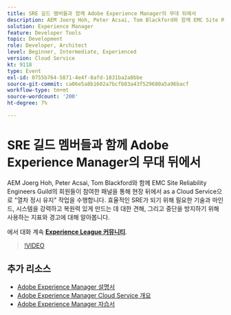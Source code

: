 ```yaml
---
title: SRE 길드 멤버들과 함께 Adobe Experience Manager의 무대 뒤에서
description: AEM Joerg Hoh, Peter Acsai, Tom Blackford와 함께 EMC Site Reliability Engineers Guild의 회원들이 참여한 패널을 통해 현장 뒤에서 as a Cloud Service으로 "열차 정시 유지" 작업을 수행합니다. 효율적인 SRE가 되기 위해 필요한 기술과 마인드, 시스템을 강력하고 복원력 있게 만드는 데 대한 견해, 그리고 중단을 방지하기 위해 사용하는 지표와 경고에 대해 알아봅니다.
solution: Experience Manager
feature: Developer Tools
topic: Development
role: Developer, Architect
level: Beginner, Intermediate, Experienced
version: Cloud Service
kt: 9118
type: Event
exl-id: 0755b764-5871-4e4f-8afd-1831ba2a8bbe
source-git-commit: ca06e5a8b1602a7bcfb83a43f529680a5a96bacf
workflow-type: tm+mt
source-wordcount: '200'
ht-degree: 7%

---
```


# SRE 길드 멤버들과 함께 Adobe Experience Manager의 무대 뒤에서

AEM Joerg Hoh, Peter Acsai, Tom Blackford와 함께 EMC Site Reliability Engineers Guild의 회원들이 참여한 패널을 통해 현장 뒤에서 as a Cloud Service으로 &quot;열차 정시 유지&quot; 작업을 수행합니다. 효율적인 SRE가 되기 위해 필요한 기술과 마인드, 시스템을 강력하고 복원력 있게 만드는 데 대한 견해, 그리고 중단을 방지하기 위해 사용하는 지표와 경고에 대해 알아봅니다.

에서 대화 계속 **[Experience League 커뮤니티](https://adobe.ly/2WoCVOU)**.

>[!VIDEO](https://video.tv.adobe.com/v/337527/?quality=12&learn=on&hidetitle=true)

## 추가 리소스

- [Adobe Experience Manager 설명서](https://experienceleague.adobe.com/docs/experience-manager-cloud-service.html)
- [Adobe Experience Manager Cloud Service 개요](https://experienceleague.adobe.com/docs/experience-manager-cloud-service/overview/home.html)
- [Adobe Experience Manager 자습서](https://experienceleague.adobe.com/docs/experience-manager-tutorials.html)

